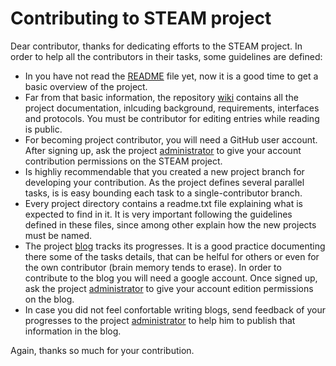 # Contributing to STEAM project #

Dear contributor, thanks for dedicating efforts to the STEAM project. In order to help all the contributors in their tasks, some guidelines are defined:

* In you have not read the [README](README.MD) file yet, now it is a good time to get a basic overview of the project.
* Far from that basic information, the repository [wiki](wiki) contains all the project documentation, inlcuding background, requirements, interfaces and protocols. You must be contributor for editing entries while reading is public.
* For becoming project contributor, you will need a GitHub user account. After signing up, ask the project [administrator](mailto:steamproject.adm@gmail.com) to give your account contribution permissions on the STEAM project.
* Is highliy recommendable that you created a new project branch for developing your contribution. As the project defines several parallel tasks, is is easy bounding each task to a single-contributor branch.
* Every project directory contains a readme.txt file explaining what is expected to find in it. It is very important following the guidelines defined in these files, since among other explain how the new projects must be named.
* The project [blog](https://steam-project.blogspot.com) tracks its progresses. It is a good practice documenting there some of the tasks details, that can be helful for others or even for the own contributor (brain memory tends to erase). In order to contribute to the blog you will need a google account. Once signed up, ask the project [administrator](mailto:steamproject.adm@gmail.com) to give your account edition permissions on the blog. 
* In case you did not feel confortable writing blogs, send feedback of your progresses to the project [administrator](mailto:steamproject.adm@gmail.com) to help him to publish that information in the blog.

Again, thanks so much for your contribution.
